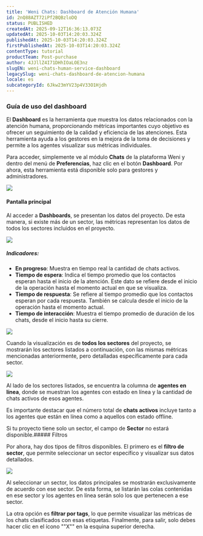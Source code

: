 ```yaml
---
title: 'Weni Chats: Dashboard de Atención Humana'
id: 2nQ88AZT72iPf2BQBzloDQ
status: PUBLISHED
createdAt: 2025-09-12T16:36:13.073Z
updatedAt: 2025-10-03T14:20:03.324Z
publishedAt: 2025-10-03T14:20:03.324Z
firstPublishedAt: 2025-10-03T14:20:03.324Z
contentType: tutorial
productTeam: Post-purchase
author: 4JJllZ4I71DHhIOaLOE3nz
slugEN: weni-chats-human-service-dashboard
legacySlug: weni-chats-dashboard-de-atencion-humana
locale: es
subcategoryId: 6Jkw23mYV23p4V33O1Hjdh
---
```


### Guía de uso del dashboard

El **Dashboard** es la herramienta que muestra los datos relacionados con la
atención humana, proporcionando métricas importantes cuyo objetivo es ofrecer un
seguimiento de la calidad y eficiencia de las atenciones. Esta herramienta ayuda
a los gestores en la mejora de la toma de decisiones y permite a los agentes
visualizar sus métricas individuales.

Para acceder, simplemente ve al módulo **Chats** de la plataforma Weni y dentro
del menú de **Preferencias**, haz clic en el botón **Dashboard**. Por ahora,
esta herramienta está disponible solo para gestores y administradores.

![](https://cdn.statically.io/gh/vtexdocs/help-center-content/refs/heads/main/docs/es/tutorials/weni-by-vtex/chats/weni-chats-dashboard-de-atencion-humana_1.png)

#### Pantalla principal

Al acceder a **Dashboards**, se presentan los datos del proyecto. De esta
manera, si existe más de un sector, las métricas representan los datos de todos
los sectores incluidos en el proyecto.

![](https://cdn.statically.io/gh/vtexdocs/help-center-content/refs/heads/main/docs/es/tutorials/weni-by-vtex/chats/weni-chats-dashboard-de-atencion-humana_2.png)

##### Indicadores:

- **En progreso**: Muestra en tiempo real la cantidad de chats activos.
- **Tiempo de espera**: Indica el tiempo promedio que los contactos esperan hasta el inicio de la atención. Este dato se refiere desde el inicio de la operación hasta el momento actual en que se visualiza.
- **Tiempo de respuesta**: Se refiere al tiempo promedio que los contactos esperan por cada respuesta. También se calcula desde el inicio de la operación hasta el momento actual.
- **Tiempo de interacción**: Muestra el tiempo promedio de duración de los chats, desde el inicio hasta su cierre.

![](https://cdn.statically.io/gh/vtexdocs/help-center-content/refs/heads/main/docs/es/tutorials/weni-by-vtex/chats/weni-chats-dashboard-de-atencion-humana_3.png) 

Cuando la visualización es de **todos los sectores** del proyecto, se mostrarán los sectores listados a continuación, con las mismas métricas mencionadas anteriormente, pero detalladas específicamente para cada sector.

![](https://cdn.statically.io/gh/vtexdocs/help-center-content/refs/heads/main/docs/es/tutorials/weni-by-vtex/chats/weni-chats-dashboard-de-atencion-humana_4.png)

Al lado de los sectores listados, se encuentra la columna de **agentes en línea**, donde se muestran los agentes con estado en línea y la cantidad de chats activos de esos agentes.

Es importante destacar que el número total de **chats activos** incluye tanto a
los agentes que están en línea como a aquellos con estado offline.

Si tu proyecto tiene solo un sector, el campo de **Sector** no estará
disponible.##### Filtros

Por ahora, hay dos tipos de filtros disponibles. El primero es el **filtro de
sector**, que permite seleccionar un sector específico y visualizar sus datos
detallados.

![](https://cdn.statically.io/gh/vtexdocs/help-center-content/refs/heads/main/docs/es/tutorials/weni-by-vtex/chats/weni-chats-dashboard-de-atencion-humana_5.png) 

Al seleccionar un sector, los datos principales se mostrarán exclusivamente de acuerdo con ese sector. De esta forma, se listarán las colas contenidas en ese sector y los agentes en línea serán solo los que pertenecen a ese sector.

La otra opción es **filtrar por tags**, lo que permite visualizar las métricas
de los chats clasificados con esas etiquetas. Finalmente, para salir, solo debes
hacer clic en el ícono ""X"" en la esquina superior derecha.
